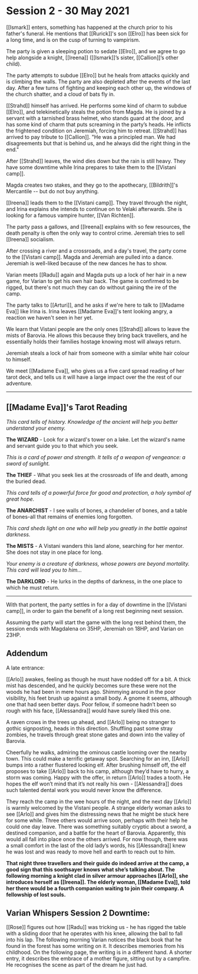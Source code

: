 # Session 2 - 30 May 2021

[[Ismark]] enters, something has happened at the church prior to his father's funeral. He mentions that [[Rurick]]'s son [[Elro]] has been sick for a long time, and is on the cusp of turning to vampirism. 

The party is given a sleeping potion to sedate [[Elro]], and we agree to go help alongside a knight, [[Ireena]] ([[Ismark]]’s sister, [[Callion]]’s other child).

The party attempts to subdue [[Elro]] but he heals from attacks quickly and is climbing the walls. The party are also depleted after the events of the last day. After a few turns of fighting and keeping each other up, the windows of the church shatter, and a cloud of bats fly in.

[[Strahd]] himself has arrived. He performs some kind of charm to subdue [[Elro]], and telekinetically steals the potion from Magda. He is joined by a servant with a tarnished brass helmet, who stands guard at the door, and has some kind of charm that puts screaming in the party’s heads. He inflicts the frightened condition on Jeremiah, forcing him to retreat. [[Strahd]] has arrived to pay tribute to [[Callion]]. "He was a principled man. We had disagreements but that is behind us, and he always did the right thing in the end."

After [[Strahd]] leaves, the wind dies down but the rain is still heavy. They have some downtime while Irina prepares to take them to the [[Vistani camp]].

Magda creates two stakes, and they go to the apothecary, [[Bildrith]]'s Mercantile -- but do not buy anything.

[[Ireena]] leads them to the [[Vistani camp]]. They travel through the night, and Irina explains she intends to continue on to Velaki afterwards. She is looking for a famous vampire hunter, [[Van Richten]].

The party pass a gallows, and [[Ireena]] explains with so few resources, the death penalty is often the only way to control crime. Jeremiah tries to sell [[Ireena]] socialism.

After crossing a river and a crossroads, and a day's travel, the party come to the [[Vistani camp]]. Magda and Jeremiah are pulled into a dance. Jeremiah is well-liked because of the new dances he has to show.

Varian meets [[Radu]] again and Magda puts up a lock of her hair in a new game, for Varian to get his own hair back. The game is confirmed to be rigged, but there's not much they can do without gaining the ire of the camp.

The party talks to [[Arturi]], and he asks if we're here to talk to [[Madame Eva]] like Irina is. Irina leaves [[Madame Eva]]'s tent looking angry, a reaction we haven't seen in her yet.

We learn that Vistani people are the only ones [[Strahd]] allows to leave the mists of Barovia. He allows this because they bring back travellers, and he essentially holds their families hostage knowing most will always return.

Jeremiah steals a lock of hair from someone with a similar white hair colour to himself.

We meet [[Madame Eva]], who gives us a five card spread reading of her tarot deck, and tells us it will have a large impact over the the rest of our adventure. 

___

## [[Madame Eva]]'s Tarot Reading

*This card tells of history. Knowledge of the ancient will help you better understand your enemy.*

**The WIZARD** - Look for a wizard's tower on a lake. Let the wizard's name and servant guide you to that which you seek.

*This is a card of power and strength. It tells of a weapon of vengeance: a sword of sunlight.*

**The THIEF** - What you seek lies at the crossroads of life and death, among the buried dead.

*This card tells of a powerful force for good and protection, a holy symbol of great hope.*

**The ANARCHIST** - I see walls of bones, a chandelier of bones, and a table of bones-all that remains of enemies long forgotten.

*This card sheds light on one who will help you greatly in the battle against darkness.*

**The MISTS** - A Vistani wanders this land alone, searching for her mentor. She does not stay in one place for long.

*Your enemy is a creature of darkness, whose powers are beyond mortality. This card will lead you to him…*

**The DARKLORD** - He lurks in the depths of darkness, in the one place to which he must return. 

___

With that portent, the party settles in for a day of downtime in the [[Vistani camp]], in order to gain the benefit of a long rest beginning next session.


Assuming the party will start the game with the long rest behind them, the session ends with Magdalena on 35HP, Jeremiah on 18HP, and Varian on 23HP.


## Addendum

A late entrance:

[[Arlo]] awakes, feeling as though he must have nodded off for a bit. A thick mist has descended, and he quickly becomes sure these were not the woods he had been in mere hours ago. Shimmying around in the poor visibility, his feet brush up against a small body. A gnome it seems, although one that had seen better days. Poor fellow, if someone hadn’t been so rough with his face, [[Alessandra]] would have surely liked this one.

A raven crows in the trees up ahead, and [[Arlo]] being no stranger to gothic signposting, heads in this direction. Shuffling past some stray zombies, he travels through great stone gates and down into the valley of Barovia.

Cheerfully he walks, admiring the ominous castle looming over the nearby town. This could make a terrific getaway spot. Searching for an inn, [[Arlo]] bumps into a rather flustered looking elf. After brushing himself off, the elf proposes to take [[Arlo]] back to his camp, although they’d have to hurry, a storm was coming. Happy with the offer, in return [[Arlo]] trades a tooth. He hopes the elf won’t mind that it’s not really his own - [[Alessandra]] does such talented dental work you would never know the difference.

They reach the camp in the wee hours of the night, and the next day [[Arlo]] is warmly welcomed by the Vistani people. A strange elderly woman asks to see [[Arlo]] and gives him the distressing news that he might be stuck here for some while. Three others would arrive soon, perhaps with their help he could one day leave. There was something suitably cryptic about a sword, a destined companion, and a battle for the heart of Barovia. Apparently, this would all fall into place once the others arrived. For now though, there was a small comfort in the last of the old lady’s words, his [[Alessandra]] knew he was lost and was ready to move hell and earth to reach out to him.

**That night three travellers and their guide do indeed arrive at the camp, a good sign that this soothsayer knows what she’s talking about. The following morning a knight clad in silver armour approaches [[Arlo]], she introduces herself as [[Ireena]]. The elderly woman, [[Madame Eva]], told her there would be a fourth companion waiting to join their company. A fellowship of lost souls.**

## Varian Whispers Session 2 Downtime: 

[[Rose]] figures out how [[Radu]] was tricking us - he has rigged the table with a sliding door that he operates with his knee, allowing the ball to fall into his lap. The following morning Varian notices the black book that he found in the forest has some writing on it. It describes memories from his childhood. On the following page, the writing is in a different hand. A shorter entry, it describes the embrace of a mother figure, sitting out by a campfire. He recognises the scene as part of the dream he just had.
